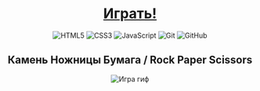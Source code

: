 <div align="center">

# [Играть!](https://dibrovgleb.github.io/RPSGame/)
![HTML5](https://img.shields.io/badge/HTML5-181717?style=for-the-badge&logo=html5&logoColor=E34F26)
![CSS3](https://img.shields.io/badge/CSS3-181717?style=for-the-badge&logo=css3&logoColor=1572B6)
![JavaScript](https://img.shields.io/badge/JavaScript-181717?style=for-the-badge&logo=javascript&logoColor=F7DF1E)
![Git](https://img.shields.io/badge/-Git-181717?style=for-the-badge&logo=git)
![GitHub](https://img.shields.io/badge/-GitHub-181717?style=for-the-badge&logo=github)

## Камень Ножницы Бумага / Rock Paper Scissors
![Игра гиф](https://i.imgur.com/RbHnvfm.gif "Игра")

</div>
